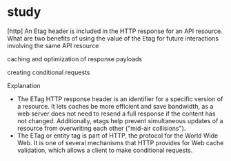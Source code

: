 # study

[http]
An Etag header is included in the HTTP response for an API resource. What are two benefits of using the value of the Etag for future interactions involving the same API resource

caching and optimization of response payloads

creating conditional requests

Explanation

- The ETag HTTP response header is an identifier for a specific version of a resource. It lets caches be more efficient and save bandwidth, as a web server does not need to resend a full response if the content has not changed. Additionally, etags help prevent simultaneous updates of a resource from overwriting each other ("mid-air collisions").
- The ETag or entity tag is part of HTTP, the protocol for the World Wide Web. It is one of several mechanisms that HTTP provides for Web cache validation, which allows a client to make conditional requests.
